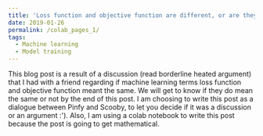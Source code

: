 ```yaml
---
title: 'Loss function and objective function are different, or are they?'
date: 2019-01-26
permalink: /colab_pages_1/
tags:
  - Machine learning  
  - Model training 
---
```


This blog post is a result of a discussion (read borderline heated argument) that I had with a friend regarding if machine learning terms loss function and objective function meant the same. We will get to know if they do mean the same or not by the end of this post. I am choosing to write this post as a dialogue between Pinfy and Scooby, to let you decide if it was a discussion or an argument :'). Also, I am using a colab notebook to write this post because the post is going to get mathematical.
 
